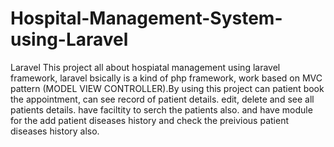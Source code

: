# Hospital-Management-System-using-Laravel
Laravel
This project all about hospiatal management using laravel framework, laravel bsically is a kind of php framework, work based on MVC pattern (MODEL VIEW CONTROLLER).By using this project can patient book the appointment, can see record of patient details. edit, delete and see all patients details. have faciltity to serch the patients also. and have module for the add patient diseases history and check the preivious patient diseases history also.
